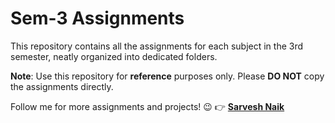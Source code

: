 # Sem-3 Assignments</h1>
This repository contains all the assignments for each subject in the 3rd semester, neatly organized into dedicated folders.

**Note**: Use this repository for **reference** purposes only. Please **DO NOT** copy the assignments directly.

Follow me for more assignments and projects! 😉 👉 <a href="https://github.com/SarveshNaik1010">**Sarvesh Naik**<a>
